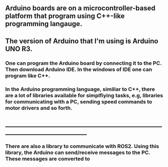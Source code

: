 ## Arduino boards are on a microcontroller-based platform that program using C++-like programming langauge.
## The version of Arduino that I'm using is Arduino UNO R3. 
### One can program the Arduino board by connecting it to the PC. Then download Arduino IDE. In the windows of IDE one can program like C++. 

### In the Arduino programming language, similiar to C++, there are a lot of libraries available for simplfiying tasks, e.g, libraries for communicating with a PC, sending speed commands to motor drivers and so forth.
## ____________________________________________________________________________
### There are also a library to communicate with ROS2. Using this library, the Arduino can send/receive messages to the PC. These messages are converted to 

